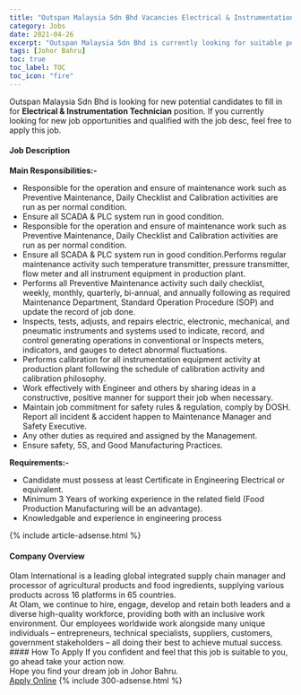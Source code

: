 ```yaml
---
title: "Outspan Malaysia Sdn Bhd Vacancies Electrical & Instrumentation Technician" 
category: Jobs 
date: 2021-04-26 
excerpt: "Outspan Malaysia Sdn Bhd is currently looking for suitable person to fill in the Electrical & Instrumentation Technician which based in Johor Bahru" 
tags: [Johor Bahru] 
toc: true 
toc_label: TOC 
toc_icon: "fire" 
--- 
```


<p>Outspan Malaysia Sdn Bhd is looking for new potential candidates to fill in for <b>Electrical & Instrumentation Technician</b> position. If you currently looking for new job opportunities and qualified with the job desc, feel free to apply this job.
</p><div><div><h4>Job Description</h4></div><div><div><span><div><p><strong>Main Responsibilities:-</strong></p><ul><li>Responsible for the operation and ensure of maintenance work such as Preventive Maintenance, Daily Checklist and Calibration activities are run as per normal condition.</li><li>Ensure all SCADA &amp; PLC system run in good condition.</li><li>Responsible for the operation and ensure of maintenance work such as Preventive Maintenance, Daily Checklist and Calibration activities are run as per normal condition.</li><li>Ensure all SCADA &amp; PLC system run in good condition.Performs regular maintenance activity such temperature transmitter, pressure transmitter, flow meter and all instrument equipment in production plant.</li><li>Performs all Preventive Maintenance activity such daily checklist, weekly, monthly, quarterly, bi-annual, and annually following as required Maintenance Department, Standard Operation Procedure (SOP) and update the record of job done.</li><li>Inspects, tests, adjusts, and repairs electric, electronic, mechanical, and pneumatic instruments and systems used to indicate, record, and control generating operations in conventional or Inspects meters, indicators, and gauges to detect abnormal fluctuations.</li><li>Performs calibration for all instrumentation equipment activity at production plant following the schedule of calibration activity and calibration philosophy.</li><li>Work effectively with Engineer and others by sharing ideas in a constructive, positive manner for support their job when necessary.</li><li>Maintain job commitment for safety rules &amp; regulation, comply by DOSH. Report all incident &amp; accident happen to Maintenance Manager and Safety Executive.</li><li>Any other duties as required and assigned by the Management.</li><li>Ensure safety, 5S, and Good Manufacturing Practices.</li></ul><p><strong>Requirements:-</strong></p><ul><li>Candidate must possess at least Certificate in Engineering Electrical or equivalent.</li><li>Minimum 3&#160;Years of working experience in the related field (Food Production Manufacturing will be an advantage).</li><li>Knowledgable and experience in engineering process</li></ul></div></span></div></div></div> 
{% include article-adsense.html %} 
<div><div><h4>Company Overview</h4></div><div><div><span><div><div>Olam International is a leading global integrated supply chain manager and processor of agricultural products and food ingredients, supplying various products across 16 platforms in 65 countries.</div>
<div>At Olam, we continue to hire, engage, develop and retain both leaders and a diverse high-quality workforce, providing both with an inclusive work environment. Our employees worldwide work alongside many unique individuals &#8211; entrepreneurs, technical specialists, suppliers, customers, government stakeholders &#8211; all doing their best to achieve mutual success.</div></div></span></div></div></div> 
#### How To Apply 
If you confident and feel that this job is suitable to you, go ahead take your action now. <br/> 
Hope you find your dream job in Johor Bahru. <br/> 
<a href="https://www.jobstreet.com.my/en/job/electrical-instrumentation-technician-4548040?jobId=jobstreet-my-job-4548040&" class="btn btn--info" target="_blank" rel="nofollow noopenner">Apply Online</a> 
{% include 300-adsense.html %} 
